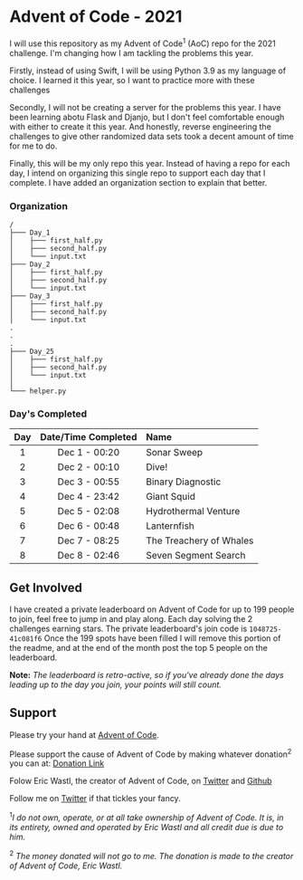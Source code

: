 # Advent of Code - 2021

I will use this repository as my Advent of Code<sup>1</sup> (AoC) repo for the 2021 challenge. I'm changing how I am tackling the problems this year.

Firstly, instead of using Swift, I will be using Python 3.9 as my language of choice. I learned it this year, so I want to practice more with these challenges

Secondly, I will not be creating a server for the problems this year. I have been learning abotu Flask and Djanjo, but I don't feel comfortable enough with either to create it this year. And honestly, reverse engineering the challenges to give other randomized data sets took a decent amount of time for me to do.

Finally, this will be my only repo this year. Instead of having a repo for each day, I intend on organizing this single repo to support each day that I complete. I have added an organization section to explain that better.

### Organization
```
/
├─── Day_1
│    ├─── first_half.py
│    ├─── second_half.py
│    └─── input.txt
├─── Day_2
│    ├─── first_half.py
│    ├─── second_half.py
│    └─── input.txt
├─── Day_3
│    ├─── first_half.py
│    ├─── second_half.py
│    └─── input.txt
.
.
.
├─── Day_25
│    ├─── first_half.py
│    ├─── second_half.py
│    └─── input.txt
│ 
└─── helper.py
```
### Day's Completed

| Day  | Date/Time Completed | Name                    |
| :-:  | :-----------------: | :---------------------- |
| 1    | Dec 1 - 00:20       | Sonar Sweep             |
| 2    | Dec 2 - 00:10       | Dive!                   |
| 3    | Dec 3 - 00:55       | Binary Diagnostic       |
| 4    | Dec 4 - 23:42       | Giant Squid             |
| 5    | Dec 5 - 02:08       | Hydrothermal Venture    |
| 6    | Dec 6 - 00:48       | Lanternfish             |
| 7    | Dec 7 - 08:25       | The Treachery of Whales |
| 8    | Dec 8 - 02:46       | Seven Segment Search    |

## Get Involved

I have created a private leaderboard on Advent of Code for up to 199 people to join, feel free to jump in and play along. Each day solving the 2 challenges earning stars. The private leaderboard's join code is `1048725-41c081f6` Once the 199 spots have been filled I will remove this portion of the readme, and at the end of the month post the top 5 people on the leaderboard.

**Note:** _The leaderboard is retro-active, so if you've already done the days leading up to the day you join, your points will still count._

## Support

Please try your hand at [Advent of Code](https://adventofcode.com).

Please support the cause of Advent of Code by making whatever donation<sup>2</sup> you can at: [Donation Link](https://adventofcode.com/2020/support)

Folow Eric Wastl, the creator of Advent of Code, on [Twitter](https://twitter.com/ericwastl) and [Github](https://github.com/topaz)

Follow me on [Twitter](https://twitter.com/BAChapin) if that tickles your fancy.

<sup>1</sup>_I do not own, operate, or at all take ownership of Advent of Code. It is, in its entirety, owned and operated by Eric Wastl and all credit due is due to him._

<sup>2</sup> _The money donated will not go to me. The donation is made to the creator of Advent of Code, Eric Wastl._